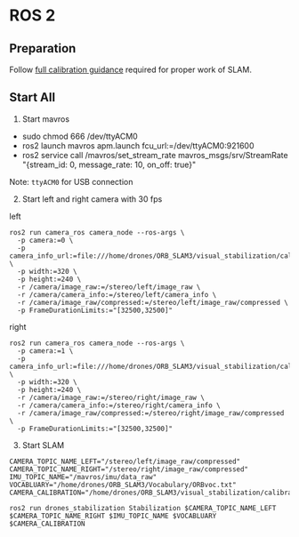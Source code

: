 # ROS 2

## Preparation

Follow [full calibration guidance](./visual_stabilization/calibration/README.md) required for proper work of SLAM.

## Start All

1. Start mavros

- sudo chmod 666 /dev/ttyACM0
- ros2 launch mavros apm.launch fcu_url:=/dev/ttyACM0:921600
- ros2 service call /mavros/set_stream_rate mavros_msgs/srv/StreamRate "{stream_id: 0, message_rate: 10, on_off: true}"

Note: `ttyACM0` for USB connection

2. Start left and right camera with 30 fps

left
```
ros2 run camera_ros camera_node --ros-args \
  -p camera:=0 \
  -p camera_info_url:=file:///home/drones/ORB_SLAM3/visual_stabilization/calibration/left.yaml \
  -p width:=320 \
  -p height:=240 \
  -r /camera/image_raw:=/stereo/left/image_raw \
  -r /camera/camera_info:=/stereo/left/camera_info \
  -r /camera/image_raw/compressed:=/stereo/left/image_raw/compressed \
  -p FrameDurationLimits:="[32500,32500]"
```

right
```
ros2 run camera_ros camera_node --ros-args \
  -p camera:=1 \
  -p camera_info_url:=file:///home/drones/ORB_SLAM3/visual_stabilization/calibration/right.yaml \
  -p width:=320 \
  -p height:=240 \
  -r /camera/image_raw:=/stereo/right/image_raw \
  -r /camera/camera_info:=/stereo/right/camera_info \
  -r /camera/image_raw/compressed:=/stereo/right/image_raw/compressed \
  -p FrameDurationLimits:="[32500,32500]"
```

3. Start SLAM

```
CAMERA_TOPIC_NAME_LEFT="/stereo/left/image_raw/compressed"
CAMERA_TOPIC_NAME_RIGHT="/stereo/right/image_raw/compressed"
IMU_TOPIC_NAME="/mavros/imu/data_raw"
VOCABLUARY="/home/drones/ORB_SLAM3/Vocabulary/ORBvoc.txt"
CAMERA_CALIBRATION="/home/drones/ORB_SLAM3/visual_stabilization/calibration/slam_rpi5_stereo_calibration.yaml"

ros2 run drones_stabilization Stabilization $CAMERA_TOPIC_NAME_LEFT $CAMERA_TOPIC_NAME_RIGHT $IMU_TOPIC_NAME $VOCABLUARY $CAMERA_CALIBRATION
```
